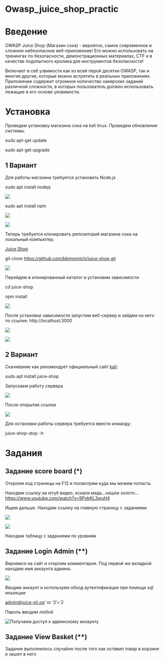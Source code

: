 # Owasp_juice_shop_practic

# Введение

OWASP Juice Shop (Магазин сока) - вероятно, самое современное и сложное
небезопасное веб-приложение! Его можно использовать на тренингах по
безопасности, демонстрационных материалах, CTF и в качестве подопытного
кролика для инструментов безопасности!

Включает в себ узвимости как из всей перой десятки OWASP, так и многие
другие, которые можно встретить в реальных приложениях. Приложение
содержит огромное количество хакерских заданий различной сложности, в
которых пользователь должен использовать лежащие в его основе
уязвимости.

# Установка

Проведем установку магазина сока на kali linux. Проведем обновление
системы:

sudo apt-get update

sudo apt-get upgrade

## 1 Вариант

Для работы магазина требуется установить Node.js

sudo apt install nodejs

![](images/clipboard-3720334255.png)

sudo apt install npm

![](images/clipboard-1472595586.png)

![](images/clipboard-3563752476.png)

Теперь требуется клонировать репозиторий магазина сока на локальный
компьютер.

[Juice Shop](https://github.com/bkimminich/juice-shop.git)

git clone <https://github.com/bkimminich/juice-shop.git>

![](images/clipboard-3777003082.png)

Перейдем в клонированный каталог и установим зависимости

cd juice-shop  
  
npm install

![](images/clipboard-906182033.png)

После установки зависимости запустим веб-сервер и зайдем на него по
ссылке: http://localhost:3000

![](images/clipboard-1501726421.png)

![](images/clipboard-3099994566.png)

## 2 Вариант

Скачивание как рекомендует официальный сайт
[kali](https://www.kali.org/tools/juice-shop/):

sudo apt install juice-shop

Запускаем работу сервера

![](images/clipboard-3338820446.png)

После открытия ссылки

![](images/clipboard-2923999542.png)

Для остановки работы сервера требуется ввести команду:

juice-shop-stop -h

# Задания

## Задание score board (\*)

Откроем код страницы на F12 и посмотрим куда мы можем попасть

Находим ссылку на ютуб видео, искали медь…нашли
золото…<https://www.youtube.com/watch?v=9PnbKL3wuH4>

Ищем дальше. Находим ссылку на главную страницу с заданиями

![](images/clipboard-3095000179.png)

![](images/clipboard-1976098376.png)

Находим таблицу с заданиями по уровням

## Задание Login Admin (\*\*)

Вернемся на сайт и откроем комментарии. Под первой же вкладкой находим
имя аккаунта админа.

![](images/clipboard-4292194560.png)

Вводим аккаунт и используем обход аутентификации при помощи sql инъекции

admin@juice-sh.op’ or ‘2’=’2

Пароль вводим любой

![Получаем доступ к админскому
аккаунту](images/clipboard-3079977871.png)

## Задание View Basket (\*\*)

Задание выполнилось случайно после того как оставил товар в корзине и
зашел в него
